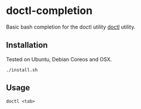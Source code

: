 # doctl-completion
Basic bash completion for the doctl utility [doctl](https://github.com/digitalocean/doctl) utility.

## Installation

Tested on Ubuntu, Debian Coreos and OSX.

`./install.sh` 

## Usage 

`doctl <tab>` 
